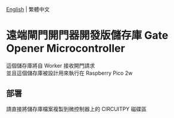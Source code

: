 [English](https://github.com/GateOpenerMicrocontroller/blob/main/README.md) | 繁體中文

# 遠端閘門開門器開發版儲存庫 Gate Opener Microcontroller

這個儲存庫將自 Worker 接收開門請求  
並且這個儲存庫被設計用來執行在 Raspberry Pico 2w

## 部署

請直接將儲存庫檔案複製到微控制器上的 CIRCUITPY 磁碟區
